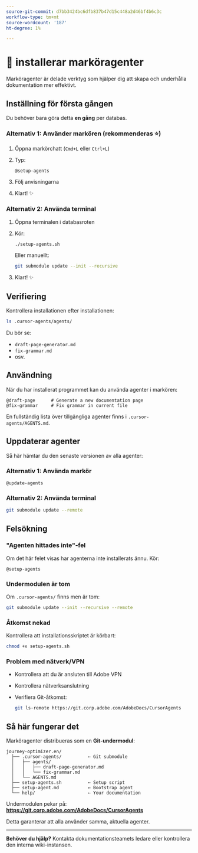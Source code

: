 ```yaml
---
source-git-commit: d7bb3424bc6dfb837b47d15c448a2d46bf4b6c3c
workflow-type: tm+mt
source-wordcount: '187'
ht-degree: 1%

---
```

# 🚀 installerar marköragenter

Marköragenter är delade verktyg som hjälper dig att skapa och underhålla dokumentation mer effektivt.

## Inställning för första gången

Du behöver bara göra detta **en gång** per databas.

### Alternativ 1: Använder markören (rekommenderas ⭐)

1. Öppna markörchatt (`Cmd+L` eller `Ctrl+L`)
2. Typ:

   ```
   @setup-agents
   ```
3. Följ anvisningarna
4. Klart! ✨

### Alternativ 2: Använda terminal

1. Öppna terminalen i databasroten
2. Kör:

   ```bash
   ./setup-agents.sh
   ```
   Eller manuellt:

   ```bash
   git submodule update --init --recursive
   ```
3. Klart! ✨

## Verifiering

Kontrollera installationen efter installationen:

```bash
ls .cursor-agents/agents/
```

Du bör se:
- `draft-page-generator.md`
- `fix-grammar.md`
- osv.

## Användning

När du har installerat programmet kan du använda agenter i markören:

```
@draft-page      # Generate a new documentation page
@fix-grammar     # Fix grammar in current file
```

En fullständig lista över tillgängliga agenter finns i `.cursor-agents/AGENTS.md`.

## Uppdaterar agenter

Så här hämtar du den senaste versionen av alla agenter:

### Alternativ 1: Använda markör

```
@update-agents
```

### Alternativ 2: Använda terminal

```bash
git submodule update --remote
```

## Felsökning

### &quot;Agenten hittades inte&quot;-fel

Om det här felet visas har agenterna inte installerats ännu. Kör:

```
@setup-agents
```

### Undermodulen är tom

Om `.cursor-agents/` finns men är tom:

```bash
git submodule update --init --recursive --remote
```

### Åtkomst nekad

Kontrollera att installationsskriptet är körbart:

```bash
chmod +x setup-agents.sh
```

### Problem med nätverk/VPN

- Kontrollera att du är ansluten till Adobe VPN
- Kontrollera nätverksanslutning
- Verifiera Git-åtkomst:

  ```bash
  git ls-remote https://git.corp.adobe.com/AdobeDocs/CursorAgents
  ```

## Så här fungerar det

Marköragenter distribueras som en **Git-undermodul**:

```
journey-optimizer.en/
  ├── .cursor-agents/          ← Git submodule
  │   ├── agents/
  │   │   ├── draft-page-generator.md
  │   │   └── fix-grammar.md
  │   └── AGENTS.md
  ├── setup-agents.sh          ← Setup script
  ├── setup-agent.md           ← Bootstrap agent
  └── help/                    ← Your documentation
```

Undermodulen pekar på:
**https://git.corp.adobe.com/AdobeDocs/CursorAgents**

Detta garanterar att alla använder samma, aktuella agenter.

---

**Behöver du hjälp?** Kontakta dokumentationsteamets ledare eller kontrollera den interna wiki-instansen.

